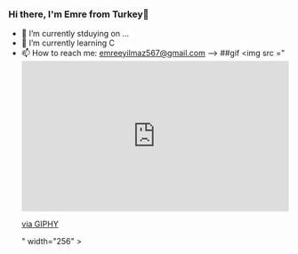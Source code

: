 ### Hi there, I'm Emre from Turkey👋

- 🔭 I’m currently stduying on ...
- 🌱 I’m currently learning C
- 📫 How to reach me: emreeyilmaz567@gmail.com
-->
##gif 
<img src ="<iframe src="https://giphy.com/embed/n4oKYFlAcv2AU" width="480" height="270" frameBorder="0" class="giphy-embed" allowFullScreen></iframe><p><a href="https://giphy.com/gifs/n4oKYFlAcv2AU">via GIPHY</a></p>" width="256" \>
